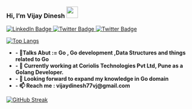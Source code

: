   <h3> Hi, I’m Vijay Dinesh  <img src="https://media.giphy.com/media/du3J3cXyzhj75IOgvA/giphy.gif" width="30"/> </h3> 
    <div id="badges"> 
        <a href="https://www.linkedin.com/in/logintovj/">
          <img src="https://img.shields.io/badge/LinkedIn-blue?style=for-the-badge&logo=linkedin&logoColor=white" alt="LinkedIn Badge"/>
  </a>
        <a href="https://www.instagram.com/vjvijay._._/">
          <img src="https://img.shields.io/badge/Instagram-E4405F?style=for-the-badge&logo=instagram&logoColor=white" alt="Twitter Badge"/>
  </a> 
        <a href="https://twitter.com/vjvijay77">
          <img src="https://img.shields.io/badge/Twitter-blue?style=for-the-badge&logo=twitter&logoColor=white" alt="Twitter Badge"/>
  </a> 
      
[![Top Langs](https://github-readme-stats.vercel.app/api/top-langs/?username=VJ-Vijay77&layout=compact&theme=vision-friendly-light)](https://github.com/anuraghazra/github-readme-stats)

<ul>
    <li>
<b>- 👀Talks Abut := Go , Go development ,Data Structures and things related to Go</b>
    </li> 
    <li>
        <b>- 🌱 Currently working at Coriolis Technologies Pvt Ltd, Pune as a Golang Developer. </b>
    </li> 
    <li>
<b>- 💞️ Looking forward to expand my knowledge in Go domain</b>
    </li> 
    <li>
<b>- 📫 Reach me : vijaydinesh77vj@gmail.com</b>
    </li>
</ul>

[![GitHub Streak](https://streak-stats.demolab.com/?user=VJ-Vijay77)](https://git.io/streak-stats)
<!---
VJ-Vijay77/VJ-Vijay77 is a ✨ special ✨ repository because its `README.md` (this file) appears on your GitHub profile.
You can click the Preview link to take a look at your changes.
--->
